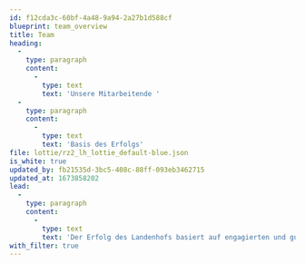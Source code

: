 ```yaml
---
id: f12cda3c-60bf-4a48-9a94-2a27b1d588cf
blueprint: team_overview
title: Team
heading:
  -
    type: paragraph
    content:
      -
        type: text
        text: 'Unsere Mitarbeitende '
  -
    type: paragraph
    content:
      -
        type: text
        text: 'Basis des Erfolgs'
file: lottie/rz2_lh_lottie_default-blue.json
is_white: true
updated_by: fb21535d-3bc5-408c-88ff-093eb3462715
updated_at: 1673858202
lead:
  -
    type: paragraph
    content:
      -
        type: text
        text: 'Der Erfolg des Landenhofs basiert auf engagierten und gut ausgebildeten Mitarbeiterinnen und Mitarbeitern.'
with_filter: true
---
```

